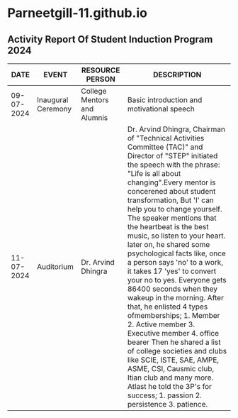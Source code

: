 # Parneetgill-11.github.io
## Activity Report Of Student Induction Program 2024

| DATE | EVENT | RESOURCE PERSON | DESCRIPTION |
| ----------- | ----------- | ----------- | ----------- |
| 09-07-2024 | Inaugural Ceremony | College Mentors and Alumnis | Basic introduction and motivational speech |
| 11-07-2024 | Auditorium | Dr. Arvind Dhingra | Dr. Arvind Dhingra, Chairman of "Technical Activities Committee (TAC)" and Director of "STEP" initiated the speech with the phrase: "Life is all about changing".Every mentor is concerened about student transformation, But 'I' can help you to change yourself. The speaker mentions that the heartbeat is the best music, so listen to your heart. later on, he shared some psychological facts like, once a person says 'no' to a work, it takes 17 'yes' to convert your no to yes. Everyone gets 86400 seconds when they wakeup in the morning. After that, he enlisted 4 types ofmemberships; 1. Member 2. Active member 3. Executive member 4. office bearer Then he shared a list of college societies and clubs like SCIE, ISTE, SAE, AMPE, ASME, CSI, Causmic club, Itian club and many more. Atlast he told the 3P's for success; 1. passion 2. persistence 3. patience.|
